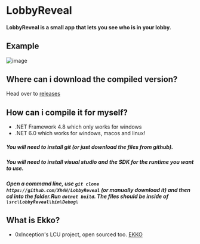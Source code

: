 # LobbyReveal
#### LobbyReveal is a small app that lets you see who is in your lobby.
## Example
![image](https://i.imgur.com/G4MbjUV.png)
## Where can i download the compiled version?
Head over to [releases](https://github.com/Xh4H/LobbyReveal/releases/)
## How can i compile it for myself?
* .NET Framework 4.8 which only works for windows
* .NET 6.0 which works for windows, macos and linux!
##### You will need to install git (or just download the files from github).
##### You will need to install visual studio and the SDK for the runtime you want to use.
##### Open a command line, use `git clone https://github.com/Xh4H/LobbyReveal` (or manually download it) and then cd into the folder.Run `dotnet build`. The files should be inside of `\src\LobbyReveal\bin\Debug\`
## What is Ekko?
* 0xInception's LCU project, open sourced too. [EKKO](https://github.com/0xInception/Ekko)
